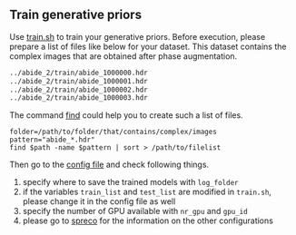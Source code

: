 ## Train generative priors

Use [train.sh](train.sh) to train your generative priors. Before execution, please prepare a list of files like below for your dataset. This dataset contains the complex images that are obtained after phase augmentation.

```txt
../abide_2/train/abide_1000000.hdr
../abide_2/train/abide_1000001.hdr
../abide_2/train/abide_1000002.hdr
../abide_2/train/abide_1000003.hdr
```

The command [find](https://linuxize.com/post/how-to-find-files-in-linux-using-the-command-line/) could help you to create such a list of files.

```shell
folder=/path/to/folder/that/contains/complex/images
pattern="abide_*.hdr"
find $path -name $pattern | sort > /path/to/filelist
```

Then go to the [config file](../configs/sde.yaml) and check following things.

1. specify where to save the trained models with `log_folder`
2. if the variables `train_list` and `test_list` are modified in `train.sh`, please change it in the config file as well
3. specify the number of GPU available with `nr_gpu` and `gpu_id`
4. please go to [spreco](https://github.com/mrirecon/spreco) for the information on the other configurations
